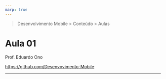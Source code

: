 ```yaml
---
marp: true
---
```


> Desenvolvimento Mobile > Conteúdo > Aulas

# Aula 01

Prof. Eduardo Ono

https://github.com/Desenvovimento-Mobile

---
